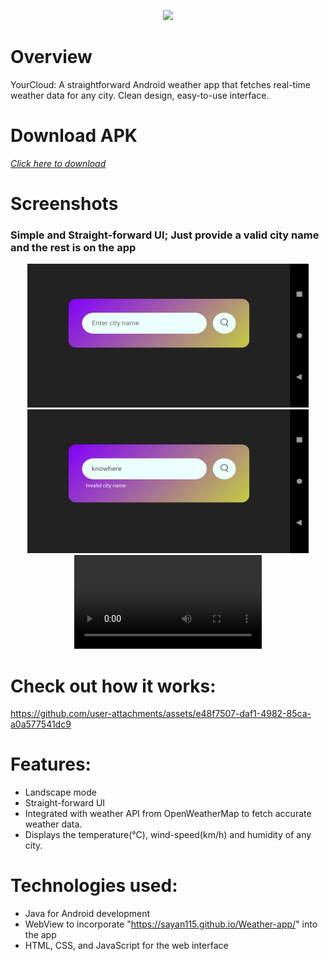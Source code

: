 <p align='center'>
    <img src="https://capsule-render.vercel.app/api?type=waving&height=300&color=0662a3&text=YourCloud&textBg=false&reversal=true"/>
</p>

# Overview
YourCloud: A straightforward Android weather app that fetches real-time weather data for any city. Clean design, easy-to-use interface.

# Download APK
<a href="https://drive.google.com/file/d/1C7Ym_QAN-4akSba0yabcNXI8OqZ9GK2B/view?usp=sharing"> <i>Click here to download</i></a>

# Screenshots
### Simple and Straight-forward UI; Just provide a valid city name and the rest is on the app 
<p align="center">
    <img src="img1.png" height="230" width="450" >
    <img src="img2.png" height="230" width="450">
    <video  controls><source src="https://github.com/user-attachments/assets/e48f7507-daf1-4982-85ca-a0a577541dc9"  /></video>

# Check out how it works:
    
https://github.com/user-attachments/assets/e48f7507-daf1-4982-85ca-a0a577541dc9
</p>

# Features:
- Landscape mode
- Straight-forward UI
- Integrated with weather API from OpenWeatherMap to fetch accurate weather data.
- Displays the temperature(°C), wind-speed(km/h) and humidity of any city.

# Technologies used:
- Java for Android development
- WebView to incorporate "https://sayan115.github.io/Weather-app/" into the app
- HTML, CSS, and JavaScript for the web interface
